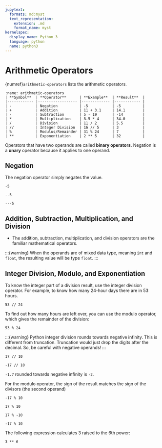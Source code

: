 ```yaml
---
jupytext:
  formats: md:myst
  text_representation:
    extension: .md
    format_name: myst
kernelspec:
  display_name: Python 3
  language: python
  name: python3
---
```


# Arithmetic Operators

{numref}`arithmetic-operators` lists the arithmetic operators.

```{table} Arithmetic operators
:name: arithmetic-operators
| **Symbol**  | **Operator**      | **Example**  | **Result**  |
|------------ |------------------ |------------- |------------ |
| -           | Negation          | -5           | -5          |
| +           | Addition          | 11 + 3.1     | 14.1        |
| -           | Subtraction       | 5 - 19       | -14         |
| *           | Multiplication    | 8.5 * 4      | 34.0        |
| /           | Division          | 11 / 2       | 5.5         |
| //          | Integer Division  | 16 // 5      | 3           |
| %           | Modulus/Remainder | 31 % 24      | 7           |
| **          | Exponentiation    | 2 ** 5       | 32          |
```

Operators that have two operands are called **binary operators**. Negation is a **unary** operator because it applies to one operand.

## Negation

The negation operator simply negates the value.

```{code-cell} ipython3
-5
```

```{code-cell} ipython3
--5
```

```{code-cell} ipython3
---5
```

## Addition, Subtraction, Multiplication, and Division

- The addition, subtraction, multiplication, and division operators are the familiar mathematical operators.

:::{warning}
When the operands are of mixed data type, meaning `int` and `float`, the resulting value will be type `float`.
:::

## Integer Division, Modulo, and Exponentiation

To know the integer part of a division result, use the integer division operator. For example, to know how many 24-hour days there are in 53 hours.

```{code-cell} ipython3
53 // 24
```

To find out how many hours are left over, you can use the modulo operator, which gives the remainder of the division:

```{code-cell} ipython3
53 % 24 
```

:::{warning}
Python integer division rounds towards negative infinity. This is different from truncation. Truncation would just drop the digits after the decimal. So, be careful with negative operands!
:::

```{code-cell} ipython3
17 // 10
```

```{code-cell} ipython3
-17 // 10
```

`-1.7` rounded towards negative infinity is `-2`.

For the modulo operator, the sign of the result matches the sign of the divisors (the second operand)

```{code-cell} ipython3
-17 % 10
```

```{code-cell} ipython3
17 % 10
```

```{code-cell} ipython3
17 % -10
```

```{code-cell} ipython3
-17 % 10
```

The following expression calculates 3 raised to the 6th power:

```{code-cell} ipython3
3 ** 6
```
